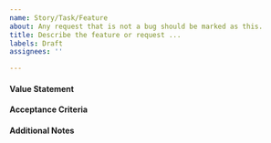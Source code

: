 ```yaml
---
name: Story/Task/Feature
about: Any request that is not a bug should be marked as this.
title: Describe the feature or request ...
labels: Draft
assignees: ''

---
```


#### Value Statement
<!-- 
  A statement that indicates the desired feature, as well as a reason or justification for it.
  See the below article for a solid primer on writing a value statement:
  https://medium.com/water-diamonds/atavistic-user-stories-for-agile-lsu-scrum-and-everything-else-6b681f031fbf 
-->

#### Acceptance Criteria
<!-- This section is meant for the project leads to decide based upon the provided value statement. -->

#### Additional Notes
<!-- Any explanation that you would like to add. -->

